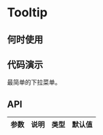 
# Tooltip

## 何时使用

## 代码演示

<div class="grid-x grid-margin-x">
  <div class="medium-6 large-6 cell">
    <nt-example>
      <nt-example-showcase>
        <demo-tooltip-basic></demo-tooltip-basic>
      </nt-example-showcase>
      <nt-example-legend title="基本">最简单的下拉菜单。</nt-example-legend>
      <nt-example-code [code]="basicCode"></nt-example-code>
    </nt-example>
  </div>
</div>

## API

| 参数 | 说明 | 类型 | 默认值 |
| --- | --- | --- | --- |
